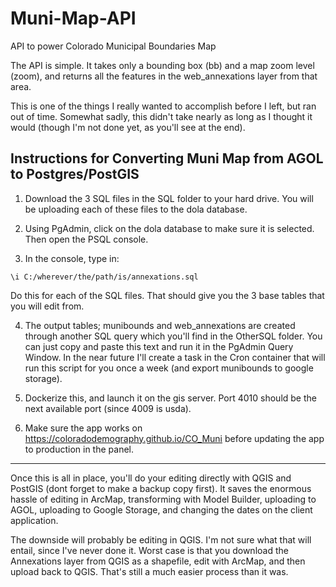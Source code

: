 # Muni-Map-API
API to power Colorado Municipal Boundaries Map


The API is simple.  It takes only a bounding box (bb) and a map zoom level (zoom), and returns all the features in the web\_annexations layer from that area.



This is one of the things I really wanted to accomplish before I left, but ran out of time.  Somewhat sadly, this didn't take nearly as long as I thought it would (though I'm not done yet, as you'll see at the end).

## Instructions for Converting Muni Map from AGOL to Postgres/PostGIS

1. Download the 3 SQL files in the SQL folder to your hard drive.  You will be uploading each of these files to the dola database.

2. Using PgAdmin, click on the dola database to make sure it is selected.  Then open the PSQL console.  

3. In the console, type in:

```
\i C:/wherever/the/path/is/annexations.sql
```

Do this for each of the SQL files.  That should give you the 3 base tables that you will edit from.  

4. The output tables; munibounds and web\_annexations are created through another SQL query which you'll find in the OtherSQL folder.  You can just copy and paste this text and run it in the PgAdmin Query Window.  In the near future I'll create a task in the Cron container that will run this script for you once a week (and export munibounds to google storage).

5. Dockerize this, and launch it on the gis server.  Port 4010 should be the next available port (since 4009 is usda).

6. Make sure the app works on https://coloradodemography.github.io/CO_Muni before updating the app to production in the panel.

---

Once this is all in place, you'll do your editing directly with QGIS and PostGIS (dont forget to make a backup copy first).  It saves the enormous hassle of editing in ArcMap, transforming with Model Builder, uploading to AGOL, uploading to Google Storage, and changing the dates on the client application.

The downside will probably be editing in QGIS.  I'm not sure what that will entail, since I've never done it.  Worst case is that you download the Annexations layer from QGIS as a shapefile, edit with ArcMap, and then upload back to QGIS.  That's still a much easier process than it was.

